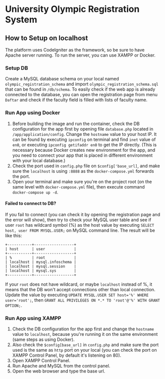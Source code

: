 # University Olympic Registration System
## How to Setup on localhost
The platform uses CodeIgniter as the framework, so be sure to have Apache server running. To run the server, you can use XAMPP or Docker.
### Setup DB
Create a MySQL database schema on your local named `olympic_registration_schema` and import `olympic_registration_schema.sql` that can be found in `/db/schema`.
To easily check if the web app is already connected to the database, you can open the registration page from menu `Daftar` and check if the faculty field is filled with lists of faculty name.
### Run App using Docker
1. Before building the image and run the container, check the DB configuration for the app first by opening file `database.php` located in `/app/application/config`. Change the `hostname` value to your host IP. It can be found by executing `ipconfig` on terminal and find `inet` value of `en0`, or executing `ipconfig getifaddr en0` to get the IP directly. (This is necessary because Docker creates new environment for the app, and you need to connect your app that is placed in different environment with your local database.)
2. Check the port used in `config.php` file on `$config['base_url]`, and make sure the `localhost` is using `:8888` as the `docker-compose.yml` forwards the port.
3. Open your terminal and make sure you're on the project root (on the same level with `docker-compose.yml` file), then execute command `docker-compose up -d`.
#### Failed to connect to DB?
If you fail to connect (you can check it by opening the registration page and the error will show), then try to check your MySQL user table and see if user `root` has wildcard symbol (%) as the host value by executing `SELECT host, user FROM MYSQL.USER;` on MySQL command line. The result will be like this:
```
+-----------+------------------+
| host      | user             |
+-----------+------------------+
| %         | root             |
| localhost | mysql.infoschema |
| localhost | mysql.session    |
| localhost | mysql.sys        |
+-----------+------------------+
```
If your `root` does not have wildcard, or maybe `localhost` instead of %, it means that the DB won't accept connections other than local connection. Update the value by executing `UPDATE MYSQL.USER SET host='%' WHERE user='root';`, then `GRANT ALL PRIVILEGES ON *.* TO 'root'@'%' WITH GRANT OPTION;`.

### Run App using XAMPP
1. Check the DB configuration for the app first and change the `hostname` value to `localhost`, because you're running it on the same environment (same steps as using Docker).
2. Also check the `$config[base_url]` in `config.php` and make sure the port used is the same as `http` port on your local (you can check the port on XAMPP Control Panel, by default it's listening on 80).
3. Open XAMPP Control Panel.
4. Run Apache and MySQL from the control panel.
5. Open the web browser and type the base url.